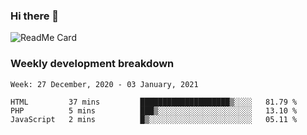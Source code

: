 ### Hi there 👋

<!--
**itzcy/itzcy** is a ✨ _special_ ✨ repository because its `README.md` (this file) appears on your GitHub profile.

Here are some ideas to get you started:

- 🔭 I’m currently working on ...
- 🌱 I’m currently learning ...
- 👯 I’m looking to collaborate on ...
- 🤔 I’m looking for help with ...
- 💬 Ask me about ...
- 📫 How to reach me: ...
- 😄 Pronouns: ...
- ⚡ Fun fact: ...
-->
![ReadMe Card](https://github-readme-stats.vercel.app/api?username=itzcy&show_icons=true&title_color=2d3198&icon_color=797cb8&text_color=24292e&bg_color=f6f8fa)

### Weekly development breakdown
<!--START_SECTION:waka-->
```text
Week: 27 December, 2020 - 03 January, 2021

HTML         37 mins         ████████████████████▒░░░░   81.79 % 
PHP          5 mins          ███▒░░░░░░░░░░░░░░░░░░░░░   13.10 % 
JavaScript   2 mins          █▒░░░░░░░░░░░░░░░░░░░░░░░   05.11 % 
```
<!--END_SECTION:waka-->
